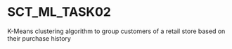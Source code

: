 # SCT_ML_TASK02
K-Means clustering algorithm to group customers of a retail store based on their purchase history
